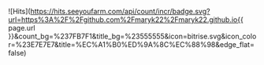![Hits](https://hits.seeyoufarm.com/api/count/incr/badge.svg?url=https%3A%2F%2Fgithub.com%2Fmaryk22%2Fmaryk22.github.io{{ page.url }}&count_bg=%237FB7F1&title_bg=%23555555&icon=bitrise.svg&icon_color=%23E7E7E7&title=%EC%A1%B0%ED%9A%8C%EC%88%98&edge_flat=false)

